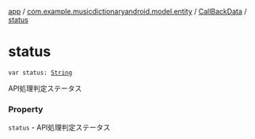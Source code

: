 [app](../../index.md) / [com.example.musicdictionaryandroid.model.entity](../index.md) / [CallBackData](index.md) / [status](./status.md)

# status

`var status: `[`String`](https://kotlinlang.org/api/latest/jvm/stdlib/kotlin/-string/index.html)

API処理判定ステータス

### Property

`status` - API処理判定ステータス